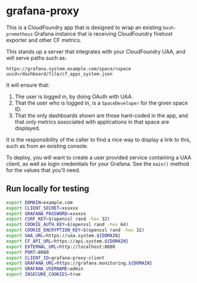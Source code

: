 # grafana-proxy

This is a CloudFoundry app that is designed to wrap an existing `bosh-prometheus` Grafana instance that is receiving CloudFoundry firehost exporter and other CF metrics.

This stands up a server that integrates with your CloudFoundry UAA, and will serve paths such as:

`https://grafana.system.example.com/space/<space uuid>/dashboard/file/cf_apps_system.json`

It will ensure that:

1. The user is logged in, by doing OAuth with UAA.
2. That the user who is logged in, is a `SpaceDeveloper` for the given space ID.
3. That the only dashboards shown are those hard-coded in the app, and that only metrics associated with applications in that space are displayed.

It is the responsibility of the caller to find a nice way to display a link to this, such as from an existing console.

To deploy, you will want to create a user provided service containing a UAA client, as well as login credentials for your Grafana. See the `main()` method for the values that you'll need.

## Run locally for testing

```bash
export DOMAIN=example.com
export CLIENT_SECRET=xxxxxx
export GRAFANA_PASSWORD=xxxxxx
export CSRF_KEY=$(openssl rand -hex 32)
export COOKIE_AUTH_KEY=$(openssl rand -hex 64)
export COOKIE_ENCRYPTION_KEY=$(openssl rand -hex 32)
export UAA_URL=https://uaa.system.${DOMAIN}
export CF_API_URL=https://api.system.${DOMAIN}
export EXTERNAL_URL=http://localhost:8080
export PORT=8080
export CLIENT_ID=grafana-proxy-client
export GRAFANA_URL=https://grafana.monitoring.${DOMAIN}
export GRAFANA_USERNAME=admin
export INSECURE_COOKIES=true
```
